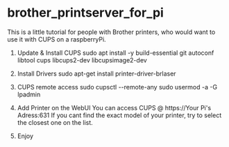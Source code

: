 # brother_printserver_for_pi
This is a little tutorial for people with Brother printers, who would want to use it with CUPS on a raspberryPi.

1. Update & Install CUPS
sudo apt install -y build-essential git autoconf libtool cups libcups2-dev libcupsimage2-dev

2. Install Drivers
sudo apt-get install printer-driver-brlaser

3. CUPS remote access
sudo cupsctl --remote-any
sudo usermod -a -G lpadmin <your-username>

4. Add Printer on the WebUI
You can access CUPS @ https://Your Pi's Adress:631
If you cant find the exact model of your printer, try to select the closest one on the list.

6. Enjoy
